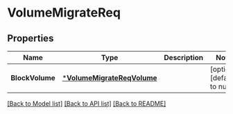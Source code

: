 # VolumeMigrateReq

## Properties
Name | Type | Description | Notes
------------ | ------------- | ------------- | -------------
**BlockVolume** | [***VolumeMigrateReqVolume**](VolumeMigrateReq_Volume.md) |  | [optional] [default to null]

[[Back to Model list]](../README.md#documentation-for-models) [[Back to API list]](../README.md#documentation-for-api-endpoints) [[Back to README]](../README.md)


